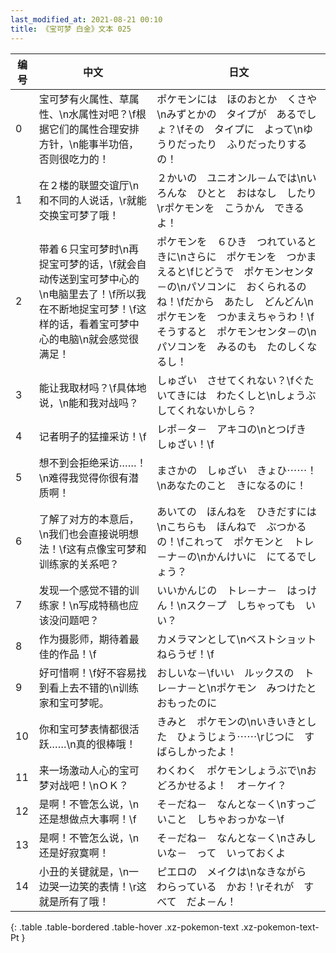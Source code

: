 ```yaml
---
last_modified_at: 2021-08-21 00:10
title: 《宝可梦 白金》文本 025
---
```

| 编号 | 中文 | 日文 |
| ---- | ---- | ---- |
| 0 | 宝可梦有火属性、草属性、\n水属性对吧？\f根据它们的属性合理安排方针，\n能事半功倍，否则很吃力的！ | ポケモンには　ほのおとか　くさや\nみずとかの　タイプが　あるでしょ？\fその　タイプに　よって\nゆうりだったり　ふりだったりするの！ |
| 1 | 在２楼的联盟交谊厅\n和不同的人说话，\r就能交换宝可梦了哦！ | ２かいの　ユニオンル－ムでは\nいろんな　ひとと　おはなし　したり\rポケモンを　こうかん　できるよ！ |
| 2 | 带着６只宝可梦时\n再捉宝可梦的话，\f就会自动传送到宝可梦中心的\n电脑里去了！\f所以我在不断地捉宝可梦！\f这样的话，看着宝可梦中心的电脑\n就会感觉很满足！ | ポケモンを　６ひき　つれているときに\nさらに　ポケモンを　つかまえると\fじどうで　ポケモンセンタ－の\nパソコンに　おくられるのね！\fだから　あたし　どんどん\nポケモンを　つかまえちゃうわ！\fそうすると　ポケモンセンタ－の\nパソコンを　みるのも　たのしくなるし！ |
| 3 | 能让我取材吗？\f具体地说，\n能和我对战吗？ | しゅざい　させてくれない？\fぐたいてきには　わたくしと\nしょうぶ　してくれないかしら？ |
| 4 | 记者明子的猛撞采访！\f | レポ－タ－　アキコの\nとつげき　しゅざい！\f |
| 5 | 想不到会拒绝采访……！\n难得我觉得你很有潜质啊！ | まさかの　しゅざい　きょひ⋯⋯！\nあなたのこと　きになるのに！ |
| 6 | 了解了对方的本意后，\n我们也会直接说明想法！\f这有点像宝可梦和训练家的关系吧？ | あいての　ほんねを　ひきだすには\nこちらも　ほんねで　ぶつかるの！\fこれって　ポケモンと　トレ－ナ－の\nかんけいに　にてるでしょう？ |
| 7 | 发现一个感觉不错的训练家！\n写成特稿也应该没问题吧？ | いいかんじの　トレ－ナ－　はっけん！\nスク－プ　しちゃっても　いい？ |
| 8 | 作为摄影师，期待着最佳的作品！\f | カメラマンとして\nベストショット　ねらうぜ！\f |
| 9 | 好可惜啊！\f好不容易找到看上去不错的\n训练家和宝可梦呢。 | おしいな－\fいい　ルックスの　トレ－ナ－と\nポケモン　みつけたと　おもったのに |
| 10 | 你和宝可梦表情都很活跃……\n真的很棒哦！ | きみと　ポケモンの\nいきいきとした　ひょうじょう⋯⋯\rじつに　すばらしかったよ！ |
| 11 | 来一场激动人心的宝可梦对战吧！\nＯＫ？ | わくわく　ポケモンしょうぶで\nおどろかせるよ！　オ－ケイ？ |
| 12 | 是啊！不管怎么说，\n还是想做点大事啊！\f | そ－だね－　なんとな－く\nすっごいこと　しちゃおっかな－\f |
| 13 | 是啊！不管怎么说，\n还是好寂寞啊！ | そ－だね－　なんとな－く\nさみしいな－　って　いっておくよ |
| 14 | 小丑的关键就是，\n一边哭一边笑的表情！\r这就是所有了哦！ | ピエロの　メイクは\nなきながら　わらっている　かお！\rそれが　すべて　だよ－ん！ |
{: .table .table-bordered .table-hover .xz-pokemon-text .xz-pokemon-text-Pt }